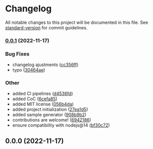 # Changelog

All notable changes to this project will be documented in this file. See [standard-version](https://github.com/conventional-changelog/standard-version) for commit guidelines.

### [0.0.1](https://github.com/UlisesGascon/generator-fast-documentation/v0.0.0...v0.0.1) (2022-11-17)


### Bug Fixes

* changelog ajustments ([cc356ff](https://github.com/UlisesGascon/generator-fast-documentation/commit/cc356ff71f29d3b914d9e316d414f4082ff0ec95))
* typo ([30464ae](https://github.com/UlisesGascon/generator-fast-documentation/commit/30464ae7f7ab16a3200e4fb0c6a77c7ce6949fa9))


### Other

* added CI pipelines ([d4536fd](https://github.com/UlisesGascon/generator-fast-documentation/commit/d4536fd87c9144d391d0d56576eb06ce11669f5e))
* added CoC ([6cefa85](https://github.com/UlisesGascon/generator-fast-documentation/commit/6cefa855afc5f44a654bd9150cd23009930b382f))
* added MIT license ([056b4da](https://github.com/UlisesGascon/generator-fast-documentation/commit/056b4da420fd11dc0850508e5ced75f6a3179142))
* added project initialization ([27ea1d5](https://github.com/UlisesGascon/generator-fast-documentation/commit/27ea1d522c8e27cc703cddddc80dd05c7d41d516))
* added sample generator ([908b9b2](https://github.com/UlisesGascon/generator-fast-documentation/commit/908b9b2f6bc2083bb1c83d1a59f3fadbb09679f8))
* contributions are welcome! ([6942186](https://github.com/UlisesGascon/generator-fast-documentation/commit/69421869d2606731cc6aeef11b101a2a0fc0706d))
* ensure compatibility with nodejs@14 ([bf30c72](https://github.com/UlisesGascon/generator-fast-documentation/commit/bf30c721f42b0ec955e697597d376763e92e83cf))

## 0.0.0 (2022-11-17)
